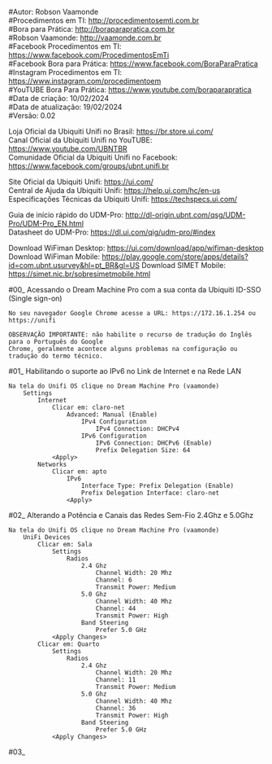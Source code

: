 #Autor: Robson Vaamonde<br>
#Procedimentos em TI: http://procedimentosemti.com.br<br>
#Bora para Prática: http://boraparapratica.com.br<br>
#Robson Vaamonde: http://vaamonde.com.br<br>
#Facebook Procedimentos em TI: https://www.facebook.com/ProcedimentosEmTi<br>
#Facebook Bora para Prática: https://www.facebook.com/BoraParaPratica<br>
#Instagram Procedimentos em TI: https://www.instagram.com/procedimentoem<br>
#YouTUBE Bora Para Prática: https://www.youtube.com/boraparapratica<br>
#Data de criação: 10/02/2024<br>
#Data de atualização: 19/02/2024<br>
#Versão: 0.02

Loja Oficial da Ubiquiti Unifi no Brasil: https://br.store.ui.com/<br>
Canal Oficial da Ubiquiti Unifi no YouTUBE: https://www.youtube.com/UBNTBR<br>
Comunidade Oficial da Ubiquiti Unifi no Facebook: https://www.facebook.com/groups/ubnt.unifi.br

Site Oficial da Ubiquiti Unifi: https://ui.com/<br>
Central de Ajuda da Ubiquiti Unifi: https://help.ui.com/hc/en-us<br>
Especificações Técnicas da Ubiquiti Unifi: https://techspecs.ui.com/

Guia de início rápido do UDM-Pro: http://dl-origin.ubnt.com/qsg/UDM-Pro/UDM-Pro_EN.html<br>
Datasheet do UDM-Pro: https://dl.ui.com/qig/udm-pro/#index

Download WiFiman Desktop: https://ui.com/download/app/wifiman-desktop<br>
Download WiFiman Mobile: https://play.google.com/store/apps/details?id=com.ubnt.usurvey&hl=pt_BR&gl=US
Download SIMET Mobile: https://simet.nic.br/sobresimetmobile.html

#00_ Acessando o Dream Machine Pro com a sua conta da Ubiquiti ID-SSO (Single sign-on)<br>

	No seu navegador Google Chrome acesse a URL: https://172.16.1.254 ou https://unifi
	
	OBSERVAÇÃO IMPORTANTE: não habilite o recurso de tradução do Inglês para o Português do Google
	Chrome, geralmente acontece alguns problemas na configuração ou tradução do termo técnico.

#01_ Habilitando o suporte ao IPv6 no Link de Internet e na Rede LAN<br>

	Na tela do Unifi OS clique no Dream Machine Pro (vaamonde)
		Settings
			Internet
				Clicar em: claro-net
					Advanced: Manual (Enable)
						IPv4 Configuration
							IPv4 Connection: DHCPv4
						IPv6 Configuration
							IPv6 Connection: DHCPv6 (Enable)
							Prefix Delegation Size: 64 
				<Apply>
			Networks
				Clicar em: apto
					IPv6
						Interface Type: Prefix Delegation (Enable)
						Prefix Delegation Interface: claro-net
					<Apply>
	
#02_ Alterando a Potência e Canais das Redes Sem-Fio 2.4Ghz e 5.0Ghz<br>

	Na tela do Unifi OS clique no Dream Machine Pro (vaamonde)
		UniFi Devices
			Clicar em: Sala
				Settings
					Radios
						2.4 Ghz
							Channel Width: 20 Mhz
							Channel: 6
							Transmit Power: Medium
						5.0 Ghz
							Channel Width: 40 Mhz
							Channel: 44
							Transmit Power: High
						Band Steering
							Prefer 5.0 GHz
				<Apply Changes>
			Clicar em: Quarto
				Settings
					Radios
						2.4 Ghz
							Channel Width: 20 Mhz
							Channel: 11
							Transmit Power: Medium
						5.0 Ghz
							Channel Width: 40 Mhz
							Channel: 36
							Transmit Power: High
						Band Steering
							Prefer 5.0 GHz
				<Apply Changes>

#03_ 